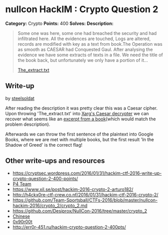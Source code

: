 # nullcon HackIM : Crypto Question 2

**Category:** Crypto
**Points:** 400
**Solves:**
**Description:**

> Some one was here, some one had breached the security and had infiltrated here. All the evidences are touched, Logs are altered, records are modified with key as a text from book.The Operation was as smooth as CAESAR had Conquested Gaul. After analysing the evidence we have some extracts of texts in a file. We need the title of the book back, but unfortunately we only have a portion of it...
>
>
> [The_extract.txt](./The_extract.txt)


## Write-up

by [steelsoldat](https://github.com/steelsoldat)

After reading the description it was pretty clear this was a Caesar cipher. Upon throwing 'The_extract.txt' into [Xarg's Caesar decrypter](http://www.xarg.org/tools/caesar-cipher/) we can recover what seems like an [excerpt from a book](./The_text.txt)(which would match the problem description).

Afterwards we can throw the first sentence of the plaintext into Google Books, where we are met with multiple books, but the first result 'In the Shadow of Greed' is the correct flag!

## Other write-ups and resources

* <https://cryptsec.wordpress.com/2016/01/31/hackim-ctf-2016-write-up-crypto-question-2-400-points/>
* [P4 Team](https://github.com/p4-team/ctf/tree/master/2016-01-29-nullcon/crypto_2#eng-version)
* <https://www.xil.se/post/hackim-2016-crypto-2-arturo182/>
* <http://h4ckx0re-ctf-crew.co.nf/2016/01/31/hackim-ctf-2016-crypto-2/>
* <https://github.com/Team-Sportsball/CTFs-2016/blob/master/nullcon-hackim-2016/crypto_2/crypto_2.md>
* <https://github.com/Desiprox/NullCon-2016/tree/master/crypto_2>
* [Chinese](http://www.cnblogs.com/Christmas/p/5176509.html)
* [0x90r00t](https://0x90r00t.com/2016/02/03/hackim-2016crypto-400-crypto-question-2-write-up/)
* <http://err0r-451.ru/hackim-crypto-question-2-400pts/>
